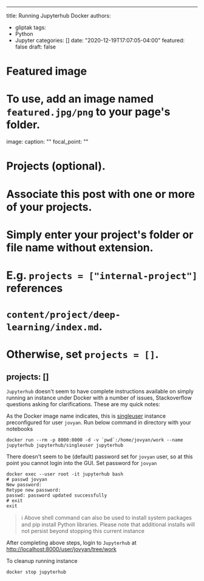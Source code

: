 
---
title: Running Jupyterhub Docker
authors:
- gliptak
tags:
- Python
- Jupyter
categories: []
date: "2020-12-19T17:07:05-04:00"
featured: false
draft: false

# Featured image
# To use, add an image named `featured.jpg/png` to your page's folder. 
image:
  caption: ""
  focal_point: ""

# Projects (optional).
#   Associate this post with one or more of your projects.
#   Simply enter your project's folder or file name without extension.
#   E.g. `projects = ["internal-project"]` references 
#   `content/project/deep-learning/index.md`.
#   Otherwise, set `projects = []`.
projects: []
---

`Jupyterhub` doesn't seem to have complete instructions available on simply running an instance under Docker with a number of issues, Stackoverflow questions asking for clarifications. These are my quick notes:

As the Docker image name indicates, this is [singleuser](https://hub.docker.com/r/jupyterhub/singleuser) instance preconfigured for user `jovyan`. Run below command in directory with your notebooks

```
docker run --rm -p 8000:8000 -d -v `pwd`:/home/jovyan/work --name jupyterhub jupyterhub/singleuser jupyterhub
```

There doesn't seem to be (default) password set for `jovyan` user, so at this point you cannot login into the GUI. Set password for `jovyan`

```
docker exec --user root -it jupyterhub bash
# passwd jovyan
New password: 
Retype new password: 
passwd: password updated successfully
# exit
exit
```

> ℹ️ Above shell command can also be used to install system packages and pip install Python libraries. Please note that additional installs will not persist beyond stopping this current instance

After completing above steps, login to `Jupyterhub` at [http://localhost:8000/user/jovyan/tree/work](http://localhost:8000/user/jovyan/tree/work)

To cleanup running instance

```
docker stop jupyterhub
```